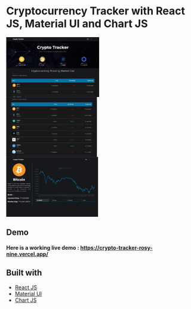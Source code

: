# Cryptocurrency Tracker with React JS, Material UI and Chart JS

<img align="center" alt="img" height="160px" src="/public/crypto1.png" />
<br>
<img align="center" alt="img" height="160px" src="/public/crypto2.png" />
<br>
<img align="center" alt="img" height="160px" src="/public/crypto3.png" />

## Demo
#### Here is a working live demo :  https://crypto-tracker-rosy-nine.vercel.app/

## Built with 

- [React JS](https://reactjs.org/)
- [Material UI](https://v4.mui.com/)
- [Chart JS](https://reactchartjs.github.io/react-chartjs-2/#/)
